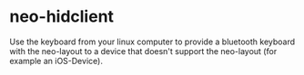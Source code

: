 neo-hidclient
=============

Use the keyboard from your linux computer to provide a bluetooth keyboard with the neo-layout to a device that doesn't support the neo-layout (for example an iOS-Device).
